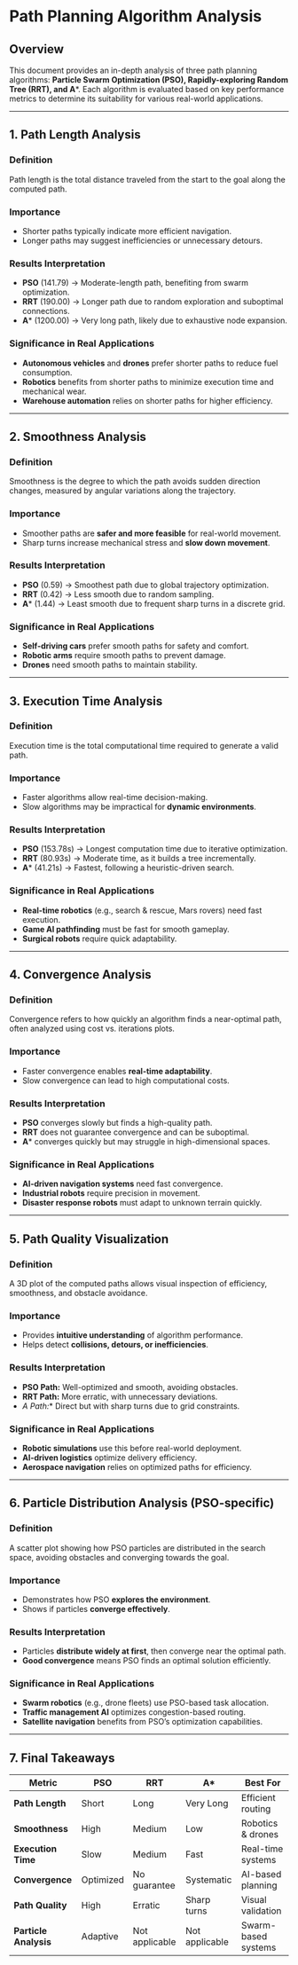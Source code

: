 # Path Planning Algorithm Analysis

## Overview
This document provides an in-depth analysis of three path planning algorithms: **Particle Swarm Optimization (PSO), Rapidly-exploring Random Tree (RRT), and A***. Each algorithm is evaluated based on key performance metrics to determine its suitability for various real-world applications.

---

## 1. Path Length Analysis

### Definition
Path length is the total distance traveled from the start to the goal along the computed path.

### Importance
- Shorter paths typically indicate more efficient navigation.
- Longer paths may suggest inefficiencies or unnecessary detours.

### Results Interpretation
- **PSO** (141.79) → Moderate-length path, benefiting from swarm optimization.
- **RRT** (190.00) → Longer path due to random exploration and suboptimal connections.
- **A*** (1200.00) → Very long path, likely due to exhaustive node expansion.

### Significance in Real Applications
- **Autonomous vehicles** and **drones** prefer shorter paths to reduce fuel consumption.
- **Robotics** benefits from shorter paths to minimize execution time and mechanical wear.
- **Warehouse automation** relies on shorter paths for higher efficiency.

---

## 2. Smoothness Analysis

### Definition
Smoothness is the degree to which the path avoids sudden direction changes, measured by angular variations along the trajectory.

### Importance
- Smoother paths are **safer and more feasible** for real-world movement.
- Sharp turns increase mechanical stress and **slow down movement**.

### Results Interpretation
- **PSO** (0.59) → Smoothest path due to global trajectory optimization.
- **RRT** (0.42) → Less smooth due to random sampling.
- **A*** (1.44) → Least smooth due to frequent sharp turns in a discrete grid.

### Significance in Real Applications
- **Self-driving cars** prefer smooth paths for safety and comfort.
- **Robotic arms** require smooth paths to prevent damage.
- **Drones** need smooth paths to maintain stability.

---

## 3. Execution Time Analysis

### Definition
Execution time is the total computational time required to generate a valid path.

### Importance
- Faster algorithms allow real-time decision-making.
- Slow algorithms may be impractical for **dynamic environments**.

### Results Interpretation
- **PSO** (153.78s) → Longest computation time due to iterative optimization.
- **RRT** (80.93s) → Moderate time, as it builds a tree incrementally.
- **A*** (41.21s) → Fastest, following a heuristic-driven search.

### Significance in Real Applications
- **Real-time robotics** (e.g., search & rescue, Mars rovers) need fast execution.
- **Game AI pathfinding** must be fast for smooth gameplay.
- **Surgical robots** require quick adaptability.

---

## 4. Convergence Analysis

### Definition
Convergence refers to how quickly an algorithm finds a near-optimal path, often analyzed using cost vs. iterations plots.

### Importance
- Faster convergence enables **real-time adaptability**.
- Slow convergence can lead to high computational costs.

### Results Interpretation
- **PSO** converges slowly but finds a high-quality path.
- **RRT** does not guarantee convergence and can be suboptimal.
- **A*** converges quickly but may struggle in high-dimensional spaces.

### Significance in Real Applications
- **AI-driven navigation systems** need fast convergence.
- **Industrial robots** require precision in movement.
- **Disaster response robots** must adapt to unknown terrain quickly.

---

## 5. Path Quality Visualization

### Definition
A 3D plot of the computed paths allows visual inspection of efficiency, smoothness, and obstacle avoidance.

### Importance
- Provides **intuitive understanding** of algorithm performance.
- Helps detect **collisions, detours, or inefficiencies**.

### Results Interpretation
- **PSO Path:** Well-optimized and smooth, avoiding obstacles.
- **RRT Path:** More erratic, with unnecessary deviations.
- **A* Path:** Direct but with sharp turns due to grid constraints.

### Significance in Real Applications
- **Robotic simulations** use this before real-world deployment.
- **AI-driven logistics** optimize delivery efficiency.
- **Aerospace navigation** relies on optimized paths for efficiency.

---

## 6. Particle Distribution Analysis (PSO-specific)

### Definition
A scatter plot showing how PSO particles are distributed in the search space, avoiding obstacles and converging towards the goal.

### Importance
- Demonstrates how PSO **explores the environment**.
- Shows if particles **converge effectively**.

### Results Interpretation
- Particles **distribute widely at first**, then converge near the optimal path.
- **Good convergence** means PSO finds an optimal solution efficiently.

### Significance in Real Applications
- **Swarm robotics** (e.g., drone fleets) use PSO-based task allocation.
- **Traffic management AI** optimizes congestion-based routing.
- **Satellite navigation** benefits from PSO’s optimization capabilities.

---

## 7. Final Takeaways

| **Metric**      | **PSO** | **RRT** | **A*** | **Best For** |
|---------------|---------|--------|------|------------|
| **Path Length** | Short  | Long  | Very Long  | Efficient routing |
| **Smoothness** | High  | Medium  | Low | Robotics & drones |
| **Execution Time** | Slow  | Medium  | Fast | Real-time systems |
| **Convergence** | Optimized | No guarantee | Systematic | AI-based planning |
| **Path Quality** | High | Erratic | Sharp turns | Visual validation |
| **Particle Analysis** | Adaptive | Not applicable | Not applicable | Swarm-based systems | 


